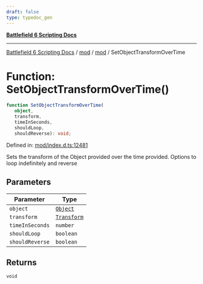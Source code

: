 ```yaml
---
draft: false
type: typedoc_gen
---
```


[**Battlefield 6 Scripting Docs**](../../../_index.md)

***

[Battlefield 6 Scripting Docs](../../../_index.md) / [mod](../../_index.md) / [mod](../_index.md) / SetObjectTransformOverTime

# Function: SetObjectTransformOverTime()

```ts
function SetObjectTransformOverTime(
   object, 
   transform, 
   timeInSeconds, 
   shouldLoop, 
   shouldReverse): void;
```

Defined in: [mod/index.d.ts:12481](https://github.com/battlefield-portal-community/portal-docs/blob/6d87e21c5922a3efb03c634dbe98e5fe6e797672/generators/santiago/mod/index.d.ts#L12481)

Sets the transform of the Object provided over the time provided. Options to loop indefinitely and reverse

## Parameters

| Parameter | Type |
| ------ | ------ |
| `object` | [`Object`](../Object/_index.md) |
| `transform` | [`Transform`](../Transform/_index.md) |
| `timeInSeconds` | `number` |
| `shouldLoop` | `boolean` |
| `shouldReverse` | `boolean` |

## Returns

`void`
